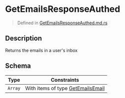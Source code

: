 # GetEmailsResponseAuthed
> Defined in [GetEmailsResponseAuthed.md.rs](../../../../../interface/src/interface/routes/native/get_emails)

## Description
Returns the emails in a user's inbox

## Schema

| Type | Constraints |
| --- | --- |
| `Array` | With items of type [GetEmailsEmail](../../../routes/native/get_emails/GetEmailsEmail.md) |

